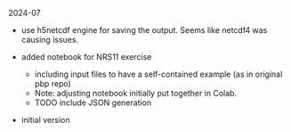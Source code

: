 2024-07

- use h5netcdf engine for saving the output.
  Seems like netcdf4 was causing issues.
- added notebook for NRS11 exercise
    - including input files to have a self-contained example (as in original pbp repo)
    - Note: adjusting notebook initially put together in Colab.
    - TODO include JSON generation

- initial version